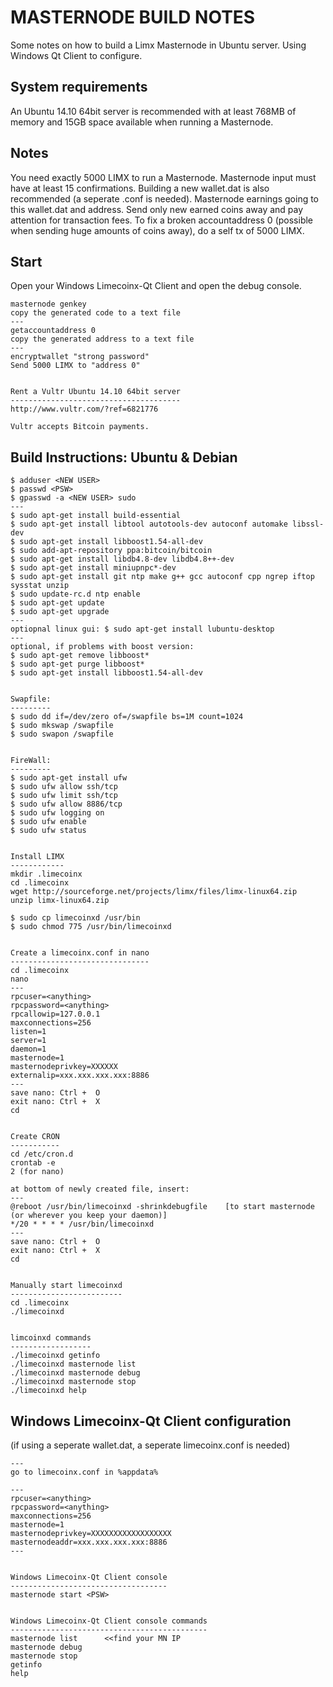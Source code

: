 MASTERNODE BUILD NOTES
======================
Some notes on how to build a Limx Masternode in Ubuntu server. Using Windows Qt Client to configure.


System requirements
--------------------
An Ubuntu 14.10 64bit server is recommended with at least 768MB 
of memory and 15GB space available when running a Masternode.


Notes
-----
You need exactly 5000 LIMX to run a Masternode. Masternode input must have at least 15 confirmations.
Building a new wallet.dat is also recommended (a seperate .conf is needed). Masternode earnings 
going to this wallet.dat and address. Send only new earned coins away and pay attention for transaction fees.
To fix a broken accountaddress 0 (possible when sending huge amounts of coins away), do a self tx of 5000 LIMX.


Start
-----
Open your Windows Limecoinx-Qt Client and open the debug console.

	masternode genkey
	copy the generated code to a text file
	---
	getaccountaddress 0
	copy the generated address to a text file
	---
	encryptwallet "strong password"
	Send 5000 LIMX to "address 0"
	
	
	Rent a Vultr Ubuntu 14.10 64bit server
	--------------------------------------
	http://www.vultr.com/?ref=6821776
	
	Vultr accepts Bitcoin payments.
	


Build Instructions: Ubuntu & Debian
-----------------------------------

	$ adduser <NEW USER>
	$ passwd <PSW>
	$ gpasswd -a <NEW USER> sudo
	---
	$ sudo apt-get install build-essential
	$ sudo apt-get install libtool autotools-dev autoconf automake libssl-dev
	$ sudo apt-get install libboost1.54-all-dev
	$ sudo add-apt-repository ppa:bitcoin/bitcoin
	$ sudo apt-get install libdb4.8-dev libdb4.8++-dev
	$ sudo apt-get install miniupnpc*-dev
	$ sudo apt-get install git ntp make g++ gcc autoconf cpp ngrep iftop sysstat unzip
	$ sudo update-rc.d ntp enable
	$ sudo apt-get update
	$ sudo apt-get upgrade
	---
	optiopnal linux gui: $ sudo apt-get install lubuntu-desktop
	---
	optional, if problems with boost version: 
	$ sudo apt-get remove libboost*
	$ sudo apt-get purge libboost*
	$ sudo apt-get install libboost1.54-all-dev


	Swapfile:
	---------
	$ sudo dd if=/dev/zero of=/swapfile bs=1M count=1024
	$ sudo mkswap /swapfile
	$ sudo swapon /swapfile

	
	FireWall:
	---------
	$ sudo apt-get install ufw
	$ sudo ufw allow ssh/tcp
	$ sudo ufw limit ssh/tcp
	$ sudo ufw allow 8886/tcp
	$ sudo ufw logging on
	$ sudo ufw enable
	$ sudo ufw status


	Install LIMX
	------------
	mkdir .limecoinx
	cd .limecoinx
	wget http://sourceforge.net/projects/limx/files/limx-linux64.zip
	unzip limx-linux64.zip
	
	$ sudo cp limecoinxd /usr/bin
	$ sudo chmod 775 /usr/bin/limecoinxd

	
	Create a limecoinx.conf in nano
	-------------------------------
	cd .limecoinx
	nano
	---
	rpcuser=<anything>
	rpcpassword=<anything>
	rpcallowip=127.0.0.1
	maxconnections=256
	listen=1
	server=1
	daemon=1
	masternode=1
	masternodeprivkey=XXXXXX
	externalip=xxx.xxx.xxx.xxx:8886
	---
	save nano: Ctrl +  O
	exit nano: Ctrl +  X
	cd


	Create CRON
	-----------
	cd /etc/cron.d
	crontab -e
	2 (for nano)
	
	at bottom of newly created file, insert:
	---
	@reboot /usr/bin/limecoinxd -shrinkdebugfile    [to start masternode  (or wherever you keep your daemon)]
	*/20 * * * * /usr/bin/limecoinxd
	---
	save nano: Ctrl +  O
	exit nano: Ctrl +  X
	cd
	
	
	Manually start limecoinxd
	-------------------------
	cd .limecoinx
	./limecoinxd
	
	
	limcoinxd commands
	------------------
	./limecoinxd getinfo
	./limecoinxd masternode list
	./limecoinxd masternode debug
	./limecoinxd masternode stop
	./limecoinxd help
	

Windows Limecoinx-Qt Client configuration 
-----------------------------------------
(if using a seperate wallet.dat, a seperate limecoinx.conf is needed)

	---
	go to limecoinx.conf in %appdata%
	
	---
	rpcuser=<anything>
	rpcpassword=<anything>
	maxconnections=256
	masternode=1
	masternodeprivkey=XXXXXXXXXXXXXXXXXX
	masternodeaddr=xxx.xxx.xxx.xxx:8886
	---

	
	Windows Limecoinx-Qt Client console
	-----------------------------------
	masternode start <PSW>

	
	Windows Limecoinx-Qt Client console commands
	--------------------------------------------
	masternode list    	 <<find your MN IP
	masternode debug
	masternode stop
	getinfo
	help

	
